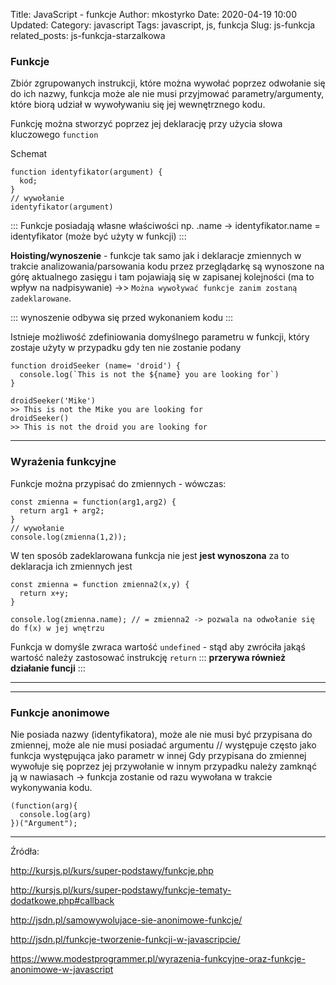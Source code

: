 Title: JavaScript - funkcje
Author: mkostyrko
Date: 2020-04-19 10:00
Updated:
Category: javascript
Tags: javascript, js, funkcja
Slug: js-funkcja
related_posts: js-funkcja-starzalkowa

### Funkcje

Zbiór zgrupowanych instrukcji, które można wywołać poprzez odwołanie się do ich nazwy, funkcja może ale nie musi przyjmować parametry/argumenty, które biorą udział w wywoływaniu się jej wewnętrznego kodu. 

Funkcję można stworzyć poprzez jej deklarację przy użycia słowa kluczowego `function` 

Schemat 

    function identyfikator(argument) {
      kod;
    }
    // wywołanie
    identyfikator(argument)

::: Funkcje posiadają własne właściwości np. .name -> identyfikator.name = identyfikator (może być użyty w funkcji) :::

**Hoisting/wynoszenie** - funkcje tak samo jak i deklaracje zmiennych w trakcie analizowania/parsowania kodu przez przeglądarkę są wynoszone na górę aktualnego zasięgu i tam pojawiają się w zapisanej kolejności (ma to wpływ na nadpisywanie) ->> `Można wywoływać funkcje zanim zostaną zadeklarowane`. 

::: wynoszenie odbywa się przed wykonaniem kodu :::


Istnieje możliwość zdefiniowania domyślnego parametru w funkcji, który zostaje użyty w przypadku gdy ten nie zostanie podany

    function droidSeeker (name= 'droid') {
      console.log(`This is not the ${name} you are looking for`)
    }

    droidSeeker('Mike')
    >> This is not the Mike you are looking for
    droidSeeker()
    >> This is not the droid you are looking for

----

### Wyrażenia funkcyjne

Funkcje można przypisać do zmiennych  - wówczas: 

    const zmienna = function(arg1,arg2) {
      return arg1 + arg2;
    }
    // wywołanie
    console.log(zmienna(1,2));

W ten sposób zadeklarowana funkcja nie jest **jest wynoszona** za to deklaracja ich zmiennych jest

    const zmienna = function zmienna2(x,y) {
      return x+y;
    }

    console.log(zmienna.name); // = zmienna2 -> pozwala na odwołanie się do f(x) w jej wnętrzu

Funkcja w domyśle zwraca wartość `undefined` - stąd aby zwróciła jakąś wartość należy zastosować instrukcję `return` ::: **przerywa również działanie funcji** :::

---
---
### Funkcje anonimowe 

Nie posiada nazwy (identyfikatora), może ale nie musi być przypisana do zmiennej, może ale nie musi posiadać argumentu // występuje często jako funkcja występująca jako parametr w innej
Gdy przypisana do zmiennej wywołuje się poprzez jej przywołanie w innym przypadku należy zamknąć ją w nawiasach -> funkcja zostanie od razu wywołana w trakcie wykonywania kodu.

    (function(arg){
      console.log(arg)
    })("Argument");


---

Źródła:

http://kursjs.pl/kurs/super-podstawy/funkcje.php

http://kursjs.pl/kurs/super-podstawy/funkcje-tematy-dodatkowe.php#callback

http://jsdn.pl/samowywolujace-sie-anonimowe-funkcje/

http://jsdn.pl/funkcje-tworzenie-funkcji-w-javascripcie/

https://www.modestprogrammer.pl/wyrazenia-funkcyjne-oraz-funkcje-anonimowe-w-javascript